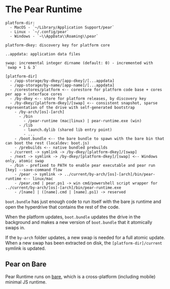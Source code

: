 # The Pear Runtime

```
platform-dir: 
  - MacOS - `~/Library/Application Support/pear`
  - Linux - `~/.config/pear`
  - Windows - `~\\AppData\\Roaming\\pear`

platform-dkey: discovery key for platform core

..appdata: application data files

swap: incremental integer dirname (default: 0) - incremented with `swap + 1 & 3`

[platform-dir]
  - /app-storage/by-dkey/[app-dkey]/[...appdata]
  - /app-storage/by-name/[app-name]/[...appdata]
  - /corestores/platform <-- corestore for platform code base + cores per app + interface cores
  - /by-dkey <-- store for platform releases, by discovery key
  - /by-dkey/[platform-dkey]/[swap] <-- consistent snapshot, sparse representation of the drive with self-generated bootstrap
    - /by-arch/[os]-[arch]
      - /bin
        - /pear-runtime (mac|linux) | pear-runtime.exe (win)
      - /lib
        - launch.dylib (shared lib entry point)
        - ...
    - /boot.bundle <-- the bare bundle to spawn with the bare bin that can boot the rest (localdev: boot.js)
    - /prebuilds <-- native bundled prebuilds
  - /current -> symlink -> /by-dkey/[platform-dkey]/[swap]
  - /next -> symlink -> /by-dkey/[platform-dkey]/[swap] <-- Windows only, atomic swap
  - /bin - prefixed to PATH to enable pear executable and pear run [key] --save-command flow
    - /pear -> symlink -> ../current/by-arch/[os]-[arch]/bin/pear-runtime <-- linux/mac
    - /pear.cmd | pear.ps1 -> win cmd/powershell script wrapper for ../current/by-arch/[os]-[arch]/bin/pear-runtime.exe
    - /[name] | ([name].cmd | [name].ps1) -> reserved
```

`boot.bundle` has just enough code to run itself with the bare js runtime and open the hyperdrive that contains the rest of the code.

When the platform updates, `boot.bundle` updates the drive in the background and makes a new version of `boot.bundle` that it atomically swaps in.

If the `by-arch` folder updates, a new swap is needed for a full atomic update. When a new swap has been extracted on disk, the `[platform-dir]/current` symlink is updated.

## Pear on Bare

Pear Runtime runs on [bare](https://github.com/holepunchto/bare), which is a cross-platform (including mobile) minimal JS runtime.
